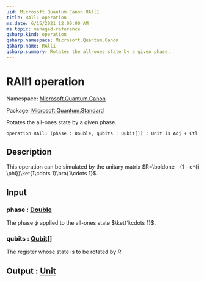 ```yaml
---
uid: Microsoft.Quantum.Canon.RAll1
title: RAll1 operation
ms.date: 6/15/2021 12:00:00 AM
ms.topic: managed-reference
qsharp.kind: operation
qsharp.namespace: Microsoft.Quantum.Canon
qsharp.name: RAll1
qsharp.summary: Rotates the all-ones state by a given phase.
---
```


# RAll1 operation

Namespace: [Microsoft.Quantum.Canon](xref:Microsoft.Quantum.Canon)

Package: [Microsoft.Quantum.Standard](https://nuget.org/packages/Microsoft.Quantum.Standard)


Rotates the all-ones state by a given phase.

```qsharp
operation RAll1 (phase : Double, qubits : Qubit[]) : Unit is Adj + Ctl
```


## Description

This operation can be simulated by the unitary matrix$R=\boldone - (1 - e^{i \phi})\ket{1\cdots 1}\bra{1\cdots 1}$.

## Input

### phase : [Double](xref:microsoft.quantum.qsharp.valueliterals#double-literals)

The phase $\phi$ applied to the all-ones state $\ket{1\cdots 1}$.


### qubits : [Qubit](xref:microsoft.quantum.qsharp.valueliterals#qubit-literals)[]

The register whose state is to be rotated by $R$.



## Output : [Unit](xref:microsoft.quantum.qsharp.valueliterals#unit-literal)

